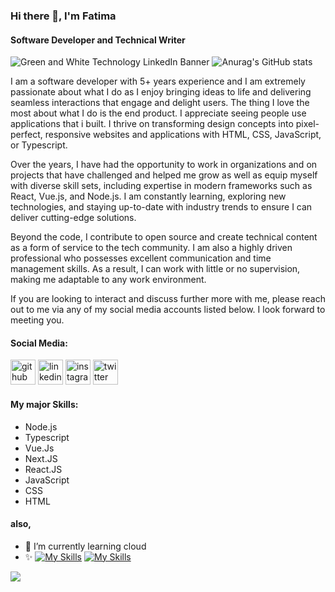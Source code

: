 ### Hi there 👋, I'm Fatima
#### Software Developer and Technical Writer

![Green and White Technology LinkedIn Banner](https://github.com/Bintmuhd/BintMuhd/assets/66806471/63791d70-6948-465e-b702-16f840fa3e2e)
![Anurag's GitHub stats](https://github-readme-stats.vercel.app/api?username=Bintmuhd&show_icons=true&theme=radical)

I am a software developer with 5+ years experience and I am extremely passionate about what I do as I enjoy bringing ideas to life and delivering seamless interactions that engage and delight users. The thing I love the most about what I do is the end product. I appreciate seeing people use applications that i built. I thrive on transforming design concepts into pixel-perfect, responsive websites and applications with HTML, CSS, JavaScript, or Typescript.

Over the years, I have had the opportunity to work in organizations and on projects that have challenged and helped me grow as well as equip myself with diverse skill sets, including expertise in modern frameworks such as React, Vue.js, and Node.js. I am constantly learning, exploring new technologies, and staying up-to-date with industry trends to ensure I can deliver cutting-edge solutions.

Beyond the code, I contribute to open source and create technical content as a form of service to the tech community. I am also a highly driven professional who possesses excellent communication and time management skills. As a result, I can work with little or no supervision, making me adaptable to any work environment. 

If you are looking to interact and discuss further more with me, please reach out to me via any of my social media accounts listed below. 
I look forward to meeting you.


#### Social Media:
[<img src='https://cdn.jsdelivr.net/npm/simple-icons@3.0.1/icons/github.svg' alt='github' height='40'>](https://github.com/https://github.com/Bintmuhd)  [<img src='https://cdn.jsdelivr.net/npm/simple-icons@3.0.1/icons/linkedin.svg' alt='linkedin' height='40'>](https://www.linkedin.com/in/https://www.linkedin.com/in/fatima-muhd//)  [<img src='https://cdn.jsdelivr.net/npm/simple-icons@3.0.1/icons/instagram.svg' alt='instagram' height='40'>](https://www.instagram.com/https://www.instagram.com/bint.muhd//)  [<img src='https://cdn.jsdelivr.net/npm/simple-icons@3.0.1/icons/twitter.svg' alt='twitter' height='40'>](https://twitter.com/https://twitter.com/BintCodes )  

<!-- [<img src='https://cdn.jsdelivr.net/npm/simple-icons@3.0.1/icons/icloud.svg' alt='website' height='40'>](https://bint-muhd.vercel.app/) -->

#### My major Skills: 
- Node.js 
- Typescript
- Vue.Js
- Next.JS
- React.JS 
- JavaScript 
- CSS
- HTML 
#### also,
- 🌱 I’m currently learning cloud
- ✨
[![My Skills](https://skillicons.dev/icons?i=js,html,css,vue)](https://skillicons.dev)
[![My Skills](https://skillicons.dev/icons?i=aws,gcp,azure,react,vue,flutter&perline=1)](https://skillicons.dev)


<img src='https://media.giphy.com/media/l0HlHFRbmaZtBRhXG/giphy.gif'/>
